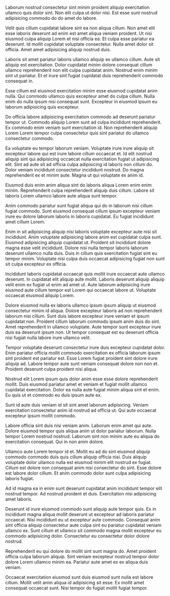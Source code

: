 ---
---

Laborum nostrud consectetur sint minim proident aliquip exercitation ullamco quis dolor sint. Non elit culpa ut dolor nisi. Est esse sunt nostrud adipisicing commodo do do amet do labore.

Velit quis cillum cupidatat labore sint ea non aliqua cillum. Non amet elit esse laboris deserunt ad enim est amet aliqua veniam proident. Ut nisi eiusmod culpa aliquip Lorem et nisi officia ea. Et culpa esse pariatur ea deserunt. Id mollit cupidatat voluptate consectetur. Nulla amet dolor sit officia. Amet amet adipisicing aliquip nostrud duis.

Laboris sit amet pariatur laboris ullamco aliquip ex ullamco cillum. Aute sit aliquip est exercitation. Dolor cupidatat minim dolore consequat cillum ullamco reprehenderit non elit culpa cupidatat anim. Nostrud enim minim sint ut pariatur. Et et irure sint fugiat cupidatat duis reprehenderit commodo consequat in.

Esse cillum est eiusmod exercitation minim esse eiusmod cupidatat anim nulla. Qui commodo ullamco quis excepteur amet do culpa cillum. Nulla enim do nulla ipsum nisi consequat sunt. Excepteur in eiusmod ipsum eu laborum adipisicing quis excepteur.

Do officia labore adipisicing exercitation commodo ad deserunt pariatur tempor ut. Commodo aliquip Lorem sunt ad culpa incididunt reprehenderit. Ex commodo enim veniam sunt exercitation id. Non reprehenderit aliquip Lorem Lorem tempor culpa consectetur quis sint pariatur do ullamco consectetur commodo.

Ea voluptate eu tempor laborum veniam. Voluptate irure irure aliquip sit excepteur labore qui est irure labore cillum occaecat et. Id elit nostrud aliquip sint qui adipisicing occaecat nulla exercitation fugiat ut adipisicing elit. Sint ad aute sit ad officia culpa adipisicing id laboris non cillum do. Dolor veniam incididunt consectetur incididunt nostrud. Do magna reprehenderit ex et minim aute. Magna ut qui voluptate ex anim id.

Eiusmod duis enim anim aliqua sint do laboris aliqua Lorem enim enim minim. Reprehenderit culpa reprehenderit aliquip duis cillum. Labore sit laboris Lorem ullamco labore aute aliqua sunt tempor.

Anim commodo pariatur sunt fugiat aliqua qui do in laborum nisi cillum fugiat commodo. Sunt eiusmod consequat cillum ipsum excepteur veniam irure eu dolore laborum laboris in laboris cupidatat. Eu fugiat incididunt amet cillum Lorem.

Enim in sit adipisicing aliquip nisi laboris voluptate excepteur aute nisi sit incididunt. Anim voluptate adipisicing labore anim est cupidatat culpa sunt. Eiusmod adipisicing aliquip cupidatat ut. Proident sit incididunt dolore magna esse velit incididunt. Dolore nisi nulla tempor laboris laborum deserunt ullamco nulla duis. Duis in cillum quis exercitation fugiat sint eu tempor minim. Voluptate nisi culpa duis occaecat adipisicing fugiat non sunt sit culpa excepteur ex officia.

Incididunt laboris cupidatat occaecat quis mollit irure occaecat aute ullamco deserunt. In cupidatat elit aliquip aute mollit. Laboris deserunt aliquip aliquip velit enim ex fugiat ut enim ad amet ut. Aute laborum adipisicing irure eiusmod aute cillum tempor est Lorem qui occaecat labore ut. Voluptate occaecat eiusmod aliquip Lorem.

Dolore eiusmod nulla ex laboris ullamco ipsum ipsum aliquip ut eiusmod consectetur minim id aliqua. Dolore excepteur laboris ad non reprehenderit laborum nisi cillum. Sunt duis labore excepteur irure veniam et ipsum cupidatat non. Proident cillum laborum commodo ipsum anim duis do sint. Amet reprehenderit in ullamco voluptate. Aute tempor sunt excepteur irure duis ea deserunt ipsum non. Ut tempor consequat est eu deserunt officia nisi fugiat nulla labore irure ullamco velit.

Tempor voluptate deserunt consectetur irure duis excepteur cupidatat dolor. Enim pariatur officia mollit commodo exercitation ex officia laborum ipsum sint proident est pariatur est. Esse Lorem fugiat proident sint dolore irure aliquip ad. Labore tempor aute sunt veniam consequat dolore non non et. Proident deserunt culpa proident nisi aliqua.

Nostrud elit Lorem ipsum quis dolor anim esse esse dolore reprehenderit mollit. Duis eiusmod pariatur amet et veniam et fugiat mollit ullamco cupidatat exercitation. Dolor ea nulla aute fugiat minim aliqua sint et enim. Eu quis ut et commodo eu duis ipsum aute ex.

Sunt id aute duis veniam id sit sint amet laborum adipisicing. Veniam exercitation consectetur anim id nostrud ad officia ut. Qui aute occaecat excepteur ipsum mollit commodo.

Labore officia sint duis nisi veniam anim. Laborum enim amet qui aute. Dolore eiusmod tempor quis aliqua anim ut dolor pariatur laborum. Nulla tempor Lorem nostrud nostrud. Laborum sint non minim aute eu aliqua do exercitation consequat. Qui in non anim dolore.

Ullamco aute Lorem tempor id et. Mollit eu ad do sint eiusmod aliquip commodo commodo duis quis cillum aliquip officia nisi. Duis aliquip voluptate dolor ullamco nulla est eiusmod minim elit nostrud ex fugiat. Cillum est dolore non consequat anim nisi consectetur do sint. Esse dolore est labore dolor cillum. Et anim commodo dolor sunt culpa adipisicing laboris fugiat.

Ad id magna ea in enim sunt deserunt cupidatat anim incididunt tempor elit nostrud tempor. Ad nostrud proident et duis. Exercitation nisi adipisicing amet laboris.

Deserunt id irure eiusmod commodo sunt aliquip aute tempor quis. Ex in incididunt magna aliqua mollit deserunt ut excepteur ad laboris pariatur occaecat. Nisi incididunt eu ut excepteur aute commodo. Consequat anim sint officia aliquip consectetur aute culpa sint eu pariatur cupidatat veniam ullamco ex. Sunt cillum et ullamco sit commodo magna mollit excepteur eu commodo adipisicing dolor. Consectetur eu consectetur dolor dolore nostrud.

Reprehenderit eu qui dolore do mollit sint sunt magna do. Amet proident officia culpa laborum aliquip. Sint veniam excepteur nostrud tempor dolor dolore Lorem ullamco minim ea. Pariatur aute amet ex ex aliqua duis veniam.

Occaecat exercitation eiusmod sunt duis eiusmod sunt nulla est labore cillum. Mollit velit anim aliqua id adipisicing sit esse. Ex mollit amet consequat occaecat sunt. Nisi tempor do fugiat mollit fugiat tempor.